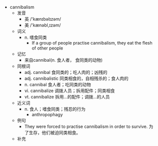 - cannibalism
  - 发音
    - 英 /'kænɪbəlɪzəm/
    - 美 /'kænəbl,ɪzəm/
  - 词义
    - n. 嗜食同类
      - If a group of people practise cannibalism, they eat the flesh of other people
  - 记忆
    - 来自cannibal(n. 食人者， 食同类的动物)
  - 同根词
    - adj. cannibal 食同类的；吃人肉的；凶残的
    - adj. cannibalistic 同类相食的，自相残杀的；食人肉的
    - n. cannibal 食人者；吃同类的动物
    - vi. cannibalize 调拨人员；拆用配件；同类相食
    - vt. cannibalize 拆用…的配件；调拨…的人员
  - 近义词
    - n. 食人；嗜食同类；残忍的行为
      - anthropophagy
  - 例句
    - They were forced to practise cannibalism in order to survive. 为了生存，他们被迫同类相食。
  - 补充